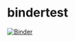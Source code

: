 # bindertest

[![Binder](https://mybinder.org/badge_logo.svg)](https://mybinder.org/v2/gh/deakins-ox/bindertest/HEAD)
